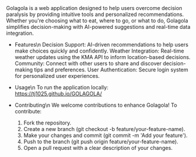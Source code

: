 <Golagola>
Golagola is a web application designed to help users overcome decision paralysis by providing intuitive tools and personalized recommendations. 
Whether you're choosing what to eat, where to go, or what to do, Golagola simplifies decision-making with AI-powered suggestions and real-time data integration.

- Features\n
  Decision Support: AI-driven recommendations to help users make choices quickly and confidently.
  Weather Integration: Real-time weather updates using the KMA API to inform location-based decisions.
  Community: Connect with other users to share and discover decision-making tips and preferences.
  User Authentication: Secure login system for personalized user experiences.

- Usage\n
  To run the application locally: https://tj1025.github.io/GOLAGOLA/

- Contributing\n
  We welcome contributions to enhance Golagola! To contribute:
  1. Fork the repository.
  2. Create a new branch (git checkout -b feature/your-feature-name).
  3. Make your changes and commit (git commit -m 'Add your feature').
  4. Push to the branch (git push origin feature/your-feature-name).
  5. Open a pull request with a clear description of your changes.
